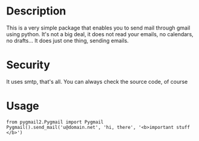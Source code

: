 # Description

This is a very simple package that enables you to send mail through gmail using python. It's not a big deal, it does not read your emails, no calendars, no drafts...
It does just one thing, sending emails.

# Security

It uses smtp, that's all. You can always check the source code, of course


# Usage

    from pygmail2.Pygmail import Pygmail
    Pygmail().send_mail('u@domain.net', 'hi, there', '<b>important stuff </b>')
